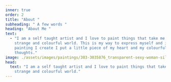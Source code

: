 ```yaml
--- 
inner: true 
order: 2 
title: "About "
subheading: " A few words "
heading: "About Me "
text:
  - "I am a self taught artist and I love to paint things that take me to a
    strange and colourful world. This is my way to express myself and in every
    painting I create I put a little piece of my heart and my colourful
    thoughts."
image: ./assets/images/paintings/303-3035876_transparent-sexy-woman-silhouette-png-transparent-elegant-woman-color.png 
head: 
  text: "I am a self taught artist and I love to paint things that take me to a
    strange and colourful world." 
---
```


